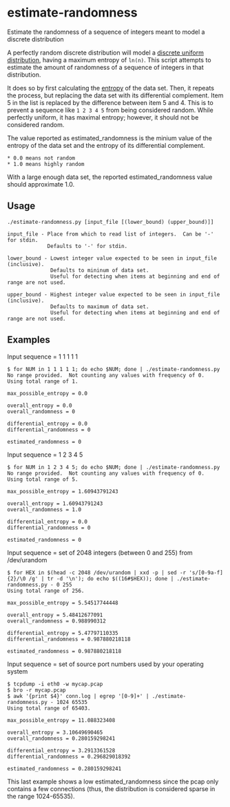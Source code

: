 # estimate-randomness
Estimate the randomness of a sequence of integers meant to model a discrete distribution

A perfectly random discrete distribution will model a [discrete uniform distribution](https://en.wikipedia.org/wiki/Discrete_uniform_distribution), having a maximum entropy of `ln(n)`.  This script attempts to estimate the amount of randomness of a sequence of integers in that distribution.

It does so by first calculating the [entropy](https://en.wikipedia.org/wiki/Entropy_(information_theory)) of the data set.  Then, it repeats the process, but replacing the data set with its differential complement.  Item 5 in the list is replaced by the difference between item 5 and 4.  This is to prevent a sequence like `1 2 3 4 5` from being considered random.  While perfectly uniform, it has maximal entropy; however, it should not be considered random.

The value reported as estimated_randomness is the minium value of the entropy of the data set and the entropy of its differential complement.

    * 0.0 means not random
    * 1.0 means highly random

With a large enough data set, the reported estimated_randomness value should approximate 1.0.


## Usage

```
./estimate-randomness.py [input_file [(lower_bound) (upper_bound)]]

input_file - Place from which to read list of integers.  Can be '-' for stdin.
             Defaults to '-' for stdin.
             
lower_bound - Lowest integer value expected to be seen in input_file (inclusive).
              Defaults to mininum of data set.
              Useful for detecting when items at beginning and end of range are not used.
              
upper_bound - Highest integer value expected to be seen in input_file (inclusive).
              Defaults to maximum of data set.
              Useful for detecting when items at beginning and end of range are not used.
```

## Examples
Input sequence = 1 1 1 1 1
```
$ for NUM in 1 1 1 1 1; do echo $NUM; done | ./estimate-randomness.py
No range provided.  Not counting any values with frequency of 0.
Using total range of 1.

max_possible_entropy = 0.0

overall_entropy = 0.0
overall_randomness = 0

differential_entropy = 0.0
differential_randomness = 0

estimated_randomness = 0
```

Input sequence = 1 2 3 4 5
```
$ for NUM in 1 2 3 4 5; do echo $NUM; done | ./estimate-randomness.py
No range provided.  Not counting any values with frequency of 0.
Using total range of 5.

max_possible_entropy = 1.60943791243

overall_entropy = 1.60943791243
overall_randomness = 1.0

differential_entropy = 0.0
differential_randomness = 0

estimated_randomness = 0
```

Input sequence = set of 2048 integers (between 0 and 255) from /dev/urandom
```
$ for HEX in $(head -c 2048 /dev/urandom | xxd -p | sed -r 's/[0-9a-f]{2}/\0 /g' | tr -d '\n'); do echo $((16#$HEX)); done | ./estimate-randomness.py - 0 255
Using total range of 256.

max_possible_entropy = 5.54517744448

overall_entropy = 5.48412677091
overall_randomness = 0.988990312

differential_entropy = 5.47797110335
differential_randomness = 0.987880218118

estimated_randomness = 0.987880218118
```

Input sequence = set of source port numbers used by your operating system
```
$ tcpdump -i eth0 -w mycap.pcap
$ bro -r mycap.pcap
$ awk '{print $4}' conn.log | egrep '[0-9]+' | ./estimate-randomness.py - 1024 65535
Using total range of 65403.

max_possible_entropy = 11.088323408

overall_entropy = 3.10649690465
overall_randomness = 0.280159298241

differential_entropy = 3.2913361528
differential_randomness = 0.296829018392

estimated_randomness = 0.280159298241
```

This last example shows a low estimated_randomness since the pcap only contains a few connections (thus, the distribution is considered sparse in the range 1024-65535).
